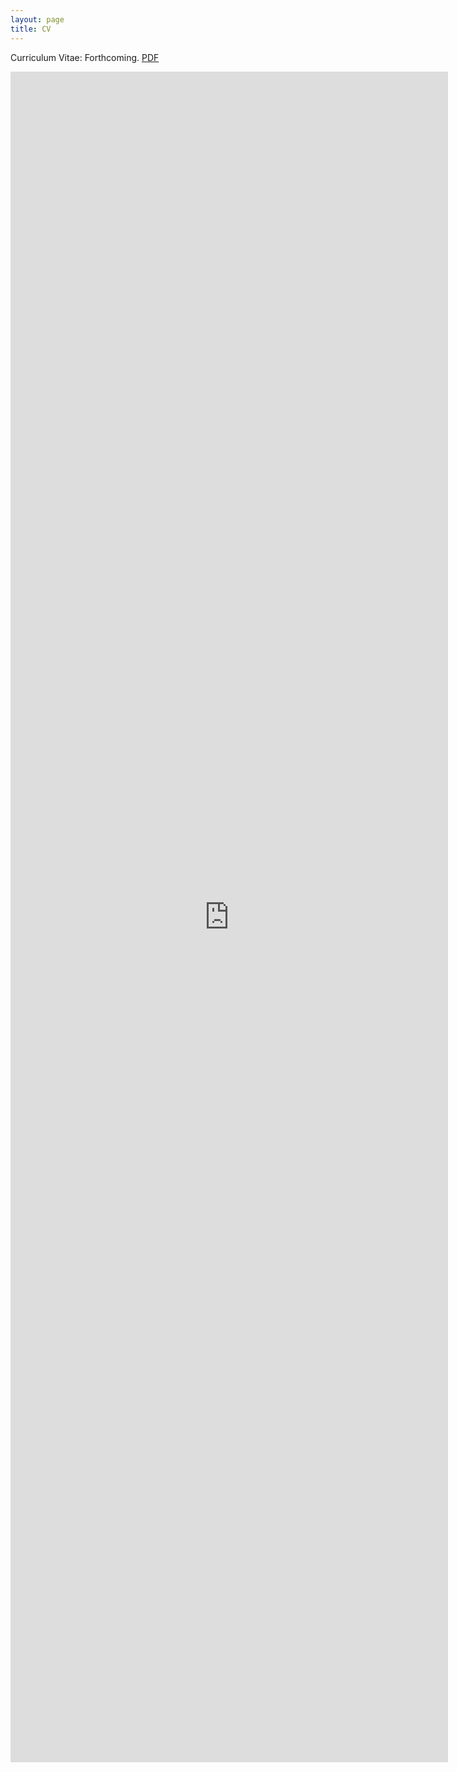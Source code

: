 ```yaml
---
layout: page
title: CV
---
```


Curriculum Vitae: Forthcoming. [PDF](/files/mpsmcv.pdf) <!-- [PDF](/files/mpsmcv.pdf) -->

<embed src="https://drive.google.com/viewerng/viewer?embedded=true&url=https://pavelsolis.github.io/files/mpsmcv.pdf" width="700" height="2705">
<!--
<embed src="https://drive.google.com/viewerng/viewer?embedded=true&url=https://pavelsolis.github.io/files/mpsmcv.pdf" width="700" height="2705">
-->
